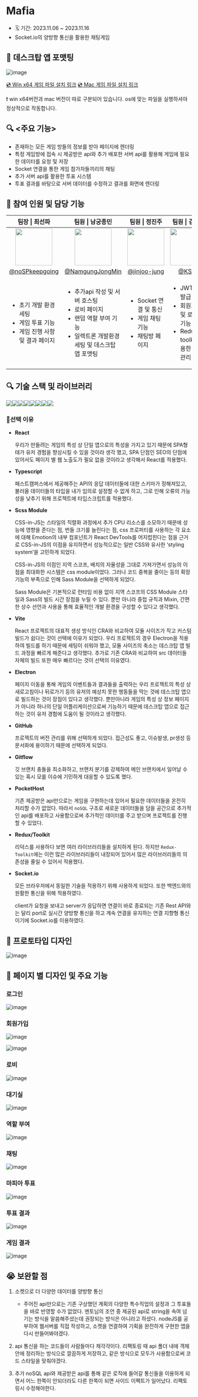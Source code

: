 # Mafia

- 🗓 기간: 2023.11.06 ~ 2023.11.16
- Socket.io의 양방향 통신을 활용한 채팅게임

## 💾 데스크탑 앱 포맷팅
![image](https://github.com/noSPkeepgoing/Mafia-team4/assets/100336573/be782887-8921-4eaf-ac74-2e5d5f3779be)

[💿 Win x64 게임 파일 설치 링크](https://drive.google.com/file/d/1Hrq-l6EoEaIVnmpMBdsXLwkJ8z03APIw/view?usp=drive_link)
[💿 Mac 게임 파일 설치 링크](https://drive.google.com/file/d/1VQrNbMlapkXwOkMHjgPVjtX1PcYUzBUR/view?usp=share_link)

❗ win x64버전과 mac 버전이 따로 구분되어 있습니다. os에 맞는 파일을 실행하셔야 정상적으로 작동합니다.


## 🔍️ <주요 기능>

- 존재하는 모든 게임 방들의 정보를 받아 페이지에 렌더링
- 특정 게임방에 접속 시 제공받은 api와 추가 배포한 서버 api를 활용해 게임에 필요한 데이터를 요청 및 저장
- Socket 연결을 통한 게임 참가자들끼리의 채팅
- 추가 서버 api를 활용한 투표 시스템
- 투표 결과를 바탕으로 서버 데이터를 수정하고 결과를 화면에 렌더링

## 👭 참여 인원 및 담당 기능

<table>
  <thead>
    <tr>
      <th align="center"> 팀장 | 최선파 </th>
      <th align="center"> 팀원 | 남궁종민 </th>
      <th align="center"> 팀원 | 정진주 </th>
      <th align="center"> 팀원 | 김소정 </th>
    </tr>
  </thead>
  <tbody>
    <tr>
      <td align="center">
        <a target="_blank" rel="noopener noreferrer nofollow" href="https://github.com/noSPkeepgoing">
          <img src="https://avatars.githubusercontent.com/u/125979833?v=4" width="100" style="max-width: 100%;">
        </a>
      </td>
      <td align="center">
        <a target="_blank" rel="noopener noreferrer nofollow" href="https://github.com/NamgungJongMin">
          <img src="https://avatars.githubusercontent.com/u/100336573?v=4" width="100" style="max-width: 100%;">
        </a>
      </td>
      <td align="center">
        <a target="_blank" rel="noopener noreferrer nofollow" href="https://github.com/jinjoo-jung">
          <img src="https://avatars.githubusercontent.com/u/85981963?v=4" width="100" style="max-width: 100%;">
        </a>
      </td>
      <td align="center">
        <a target="_blank" rel="noopener noreferrer nofollow" href="https://github.com/KSJT">
          <img src="https://avatars.githubusercontent.com/u/118329943?v=4" width="100" style="max-width: 100%;">
        </a>
      </td>
    </tr>
    <tr>
      <td align="center">
        <a href="https://github.com/noSPkeepgoing">@noSPkeepgoing</a>
      </td>
      <td align="center">
         <a href="https://github.com/NamgungJongMin">@NamgungJongMin</a>
      </td>
      <td align="center">
        <a href="https://github.com/jinjoo-jung">@jinjoo-jung</a>
      </td>
      <td align="center">
        <a href="https://github.com/KSJT">@KSJT</a>
      </td>
    </tr>
    <tr>
      <td>
        <ul>
          <li>초기 개발 환경 세팅</li>
          <li>게임 투표 기능</li>
          <li>게임 진행 사항 및 결과 페이지</li>
        </ul>
      </td>
      <td>
        <ul>
          <li>추가api 작성 및 서버 호스팅</li>
          <li>로비 페이지</li>
          <li>랜덤 역할 부여 기능</li>
          <li>일렉트론 개발환경 세팅 및 데스크탑 앱 포맷팅</li>
        </ul>
      </td>
      <td>
        <ul>
          <li>Socket 연결 및 통신</li>
          <li>게임 채팅 기능</li>
          <li>채팅방 페이지</li>
        </ul>
      </td>
      <td>
        <ul>
          <li>JWT 토큰 발급</li>
          <li>회원가입 및 로그인 기능</li>
          <li>Redux toolkit 활용한 상태 관리</li>
        </ul>
      </td>
    </tr>
  </tbody>
</table>

## 🔍️ 기술 스택 및 라이브러리

<div style="display: flex;">
  <img src="https://img.shields.io/badge/typescript-%23007ACC.svg?style=for-the-badge&logo=typescript&logoColor=white" />
  <img src="https://img.shields.io/badge/vite-%646CFF.svg?style=for-the-badge&logo=vite&logoColor=white" />
  <img src="https://img.shields.io/badge/react-%2320232a?style=for-the-badge&logo=react&logoColor=%2361DAFB" />
  <img src="https://img.shields.io/badge/sass-CC6699?style=for-the-badge&logo=sass&logoColor=white" />
  <img src="https://img.shields.io/badge/github-181717?style=for-the-badge&logo=github&logoColor=white" />
  <img src="https://img.shields.io/badge/pockethost-%B8DBE4.svg?style=for-the-badge&logo=pocketbase" />
  <img src="https://img.shields.io/badge/Redux/toolkit-%23039BE5.svg?style=for-the-badge&logo=Redux" />
  <img src="https://img.shields.io/badge/socket.io-010101.svg?style=for-the-badge&logo=reactquery&logoColor=white" />
</div>


### 🧨선택 이유

  
- **React**
    
    우리가 만들려는 게임의 특성 상 단일 앱으로의 특성을 가지고 있기 때문에 SPA형태가 유저 경험을 향상시킬 수 있을 것이라 생각 했고, SPA 단점인  SEO의 단점에 있어서도 페이지 별 웹 노출도가 필요 없을 것이라고 생각해서 React를 적용했다.
    

- **Typescript**
    
    패스트캠퍼스에서 제공해주는 API의 응답 데이터들에 대한 스키마가 정해져있고, 불러올 데이터들의 타입을 내가 임의로 설정할 수 없게 하고, 그로 인해 오류의 가능성을 낮추기 위해 프로젝트에 타입스크립트를 적용했다.
    
- **Scss Module**
    
    CSS-in-JS는 스타일의 직렬화 과정에서 추가 CPU 리소스를 소모하기 때문에 성능에 영향을 준다는 점, 번들 크기를 늘린다는 점, css 프로퍼티를 사용하는 각 요소에 대해 Emotion의 내부 컴포넌트가 React DevTools를 어지럽힌다는 점을 근거로 CSS-in-JS의 이점을 유지하면서 성능적으로는 일반 CSS와 유사한 ‘styling system’을 고민하게 되었다.
    
    CSS-in-JS의 이점인 지역 스코프, 배치의 자율성을 그대로 가져가면서 성능의 이점을 최대화한 시스템은 css module이었다. 그러나 코드 중복을 줄이는 등의 확장 기능의 부족으로 인해 Sass Module을 선택하게 되었다.
    
    Sass Module은 기본적으로 런타임 비용 없이 지역 스코프의 CSS Module 스타일과 Sass의 빌드 시간 장점을 누릴 수 있다. 뿐만 아니라 중첩 규칙과 Mixin, 간편한 상수 선언과 사용을 통해 효율적인 개발 환경을 구성할 수 있다고 생각했다.
    
- **Vite**
    
    React 프로젝트의 대표적 생성 방식인 CRA와 비교하여 모듈 사이즈가 작고 커스텀 빌드가 쉽다는 것이 선택에 이유가 되었다. 우리 프로젝트의 경우 Electron을 적용하여 빌드를 하기 때문에 세팅이 쉬워야 했고, 모듈 사이즈의  축소는 데스크탑 앱 빌드 과정을 빠르게 해준다고 생각했다. 추가로 기존 CRA와 비교하여 src 데이터들 자체의 빌드 또한 매우 빠르다는 것이 선택의 이유였다.
    
- **Electron**
    
    페이지 이동을 통해 게임의 이벤트들과 결과들을 출력하는 우리 프로젝트의 특성 상 새로고침이나 뒤로가기 등의 유저의 예상치 못한 행동들을 막는 것에 데스크탑 앱으로 빌드하는 것이 장점이 있다고 생각했다. 뿐만아니라 게임의 특성 상 정보 페이지가 아니라 하나의 단일 어플리케이션으로써 기능하기 때문에 데스크탑 앱으로 접근하는 것이 유저 경험에 도움이 될 것이라고 생각했다.
    
- **GitHub**
    
    프로젝트의 버전 관리를 위해 선택하게 되었다. 접근성도 좋고, 이슈발생, pr생성 등 문서화에 용이하기 때문에 선택하게 되었다.
    
- **Gitflow**
    
    깃 브랜치 충돌을 최소화하고, 브랜치 분기를 강제하여 메인 브랜치에서 일어날 수 있는 혹시 모를 이슈에 기민하게 대응할 수 있도록 했다.
    
- **PocketHost**
    
    기존 제공받은 api만으로는 게임을 구현하는데 있어서 필요한 데이터들을 온전히 처리할 수가 없었다. 따라서 `noSQL` 구조로 새로운 데이터들을 담을 공간으로 추가적인 api를 배포하고 사용함으로써 추가적인 데이터를 주고 받으며 프로젝트를 진행할 수 있었다.
    
- **Redux/Toolkit**
    
    리덕스를 사용하다 보면 여러 라이브러리들을 설치하게 된다. 하지만 `Redux-Toolkit`에는 이런 많은 라이브러리들이 내장되어 있어서 많은 라이브러리들의 의존성을 줄일 수 있어서 적용했다.
    
- **Socket.io**
    
    모든 브라우저에서 동일한 기술을 적용하기 위해 사용하게 되었다. 또한 백엔드와의 원활한 통신을 위해 적용하였다.
    
    client가 요청을 보내고 server가 응답하면 연결이 바로 종료되는 기존 Rest API와는  달리 port로 실시간 양방향 통신을 하고 계속 연결을 유지하는 연결 지향형 통신이기에 Socket.io를 이용하였다.

</details>

## 🎨 프로토타입 디자인

![image](https://github.com/NamgungJongMin/Mafia-team4/assets/100336573/5f2bbb4a-f62a-46e5-961c-eeb475b23b0a)

## 📄 페이지 별 디자인 및 주요 기능

### 로그인
![image](https://github.com/noSPkeepgoing/Mafia-team4/assets/100336573/3c9b1cde-bad2-46c6-ab89-3b2ecdb8431f)


### 회원가입
![image](https://github.com/noSPkeepgoing/Mafia-team4/assets/100336573/e5bec1c9-7a27-4cee-bb6f-3c4d2b0d9b58)

![image](https://github.com/noSPkeepgoing/Mafia-team4/assets/100336573/826d09ef-497a-46f3-8796-5b6d737858ff)

### 로비
![image](https://github.com/noSPkeepgoing/Mafia-team4/assets/100336573/22c6b2de-f8b6-4b38-b652-38a7d3f7d7d4)

### 대기실
![image](https://github.com/noSPkeepgoing/Mafia-team4/assets/100336573/5440d50d-96b2-4722-a6fd-aa05d2464f63)

### 역할 부여
![image](https://github.com/noSPkeepgoing/Mafia-team4/assets/100336573/e7b98ce8-a4ae-4356-a420-3507f2c2994d)

### 채팅

![image](https://github.com/noSPkeepgoing/Mafia-team4/assets/100336573/e86e574b-ee8b-456e-af37-bb45e359e39d)

### 마피아 투표

![image](https://github.com/noSPkeepgoing/Mafia-team4/assets/100336573/0ff4513f-eaab-4e4f-956e-c404c43bb122)

### 투표 결과

![image](https://github.com/noSPkeepgoing/Mafia-team4/assets/100336573/98affa2c-5ba7-4bc2-81c5-2c8215d82405)

### 게임 결과

![image](https://github.com/noSPkeepgoing/Mafia-team4/assets/100336573/e466cdff-c8e1-44c5-a57f-aac3154657d7)

## 😭 보완할 점

1. 소켓으로 더 다양한 데이터를 양방향 통신
   - 주어진 api만으로는 기존 구상했던 계획의 다양한 특수직업의 설정과 그 투표들을 바로 반영할 수가 없었다. 멘토님의 조언 중 제공된 api로 string을 속여 넘기는 방식을 말씀해주셨는데 권장되는 방식은 아니라고 하셨다. nodeJS를 공부하여 웹서버를 직접 작성하고, 소켓을 연결하여 기획을 완전하게 구현한 앱을 다시 만들어봐야겠다.
  
2. api 통신을 하는 코드들이 사람들마다 제각각이다. 리팩토링 때 api 폴더 내에 객체 안에 정리하는 방식으로 깔끔하게 저장하고, 같은 방식으로 모두가 사용함으로써 코드 스타일을 맞춰야겠다.

3. 추가 noSQL api와 제공받은 api를 통해 같은 로직에 들어갈 통신들을 이용하게 되면서 어느 한쪽이 안되더라도 다른 한쪽이 되면 사이드 이펙트가 일어났다. 리팩토링시 수정해야한다. 
